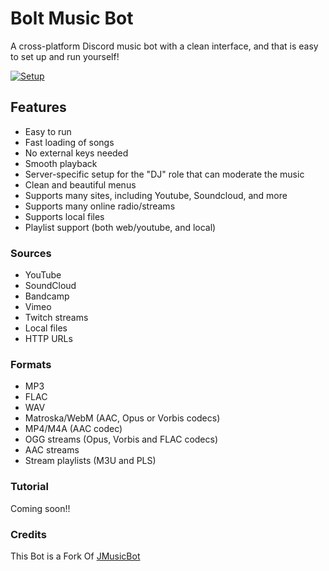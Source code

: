 # Bolt Music Bot
A cross-platform Discord music bot with a clean interface, and that is easy to set up and run yourself!

[![Setup](https://cdn.discordapp.com/attachments/908766665645375528/1113432768215515168/image_15.png)](https://jmusicbot.com/setup)

## Features
  * Easy to run
  * Fast loading of songs
  * No external keys needed
  * Smooth playback
  * Server-specific setup for the "DJ" role that can moderate the music
  * Clean and beautiful menus
  * Supports many sites, including Youtube, Soundcloud, and more
  * Supports many online radio/streams
  * Supports local files
  * Playlist support (both web/youtube, and local)

### Sources
  * YouTube
  * SoundCloud
  * Bandcamp
  * Vimeo
  * Twitch streams
  * Local files
  * HTTP URLs
### Formats
  * MP3
  * FLAC
  * WAV
  * Matroska/WebM (AAC, Opus or Vorbis codecs)
  * MP4/M4A (AAC codec)
  * OGG streams (Opus, Vorbis and FLAC codecs)
  * AAC streams
  * Stream playlists (M3U and PLS)

### Tutorial

Coming soon!!

### Credits
This Bot is a Fork Of [JMusicBot](https://github.com/jagrosh/MusicBot)
